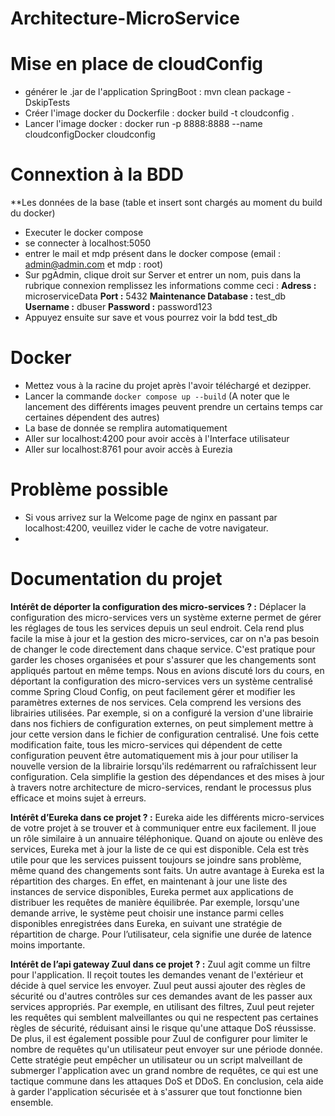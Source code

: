 # Architecture-MicroService

# Mise en place de cloudConfig
- générer le .jar de l'application SpringBoot : mvn clean package -DskipTests
- Créer l'image docker du Dockerfile : docker build -t cloudconfig .
- Lancer l'image docker : docker run -p 8888:8888 --name cloudconfigDocker cloudconfig

# Connextion à la BDD
**Les données de la base (table et insert sont chargés au moment du build du docker)
- Executer le docker compose
- se connecter à localhost:5050
- entrer le mail et mdp présent dans le docker compose (email : admin@admin.com et mdp : root)
- Sur pgAdmin, clique droit sur Server et entrer un nom, puis dans la rubrique connexion remplissez les informations comme ceci : 
**Adress :** microserviceData
**Port :** 5432
**Maintenance Database :** test_db
**Username :**  dbuser
**Password :** password123
- Appuyez ensuite sur save et vous pourrez voir la bdd test_db

# Docker
- Mettez vous à la racine du projet après l'avoir téléchargé et dezipper.
- Lancer la commande ```docker compose up --build``` (A noter que le lancement des différents images peuvent prendre un certains temps car certaines dépendent des autres)
- La base de donnée se remplira automatiquement
- Aller sur localhost:4200 pour avoir accès à l'Interface utilisateur
- Aller sur localhost:8761 pour avoir accès à Eurezia

# Problème possible
- Si vous arrivez sur la Welcome page de nginx en passant par localhost:4200, veuillez vider le cache de votre navigateur.
- 
# Documentation du projet

**Intérêt de déporter la configuration des micro-services ? :**
Déplacer la configuration des micro-services vers un système externe permet de gérer les réglages de tous les services depuis un seul endroit. Cela rend plus facile la mise à jour et la gestion des micro-services, car on n'a pas besoin de changer le code directement dans chaque service. C'est pratique pour garder les choses organisées et pour s'assurer que les changements sont appliqués partout en même temps. Nous en avions discuté lors du cours, en déportant la configuration des micro-services vers un système centralisé comme Spring Cloud Config, on peut facilement gérer et modifier les paramètres externes de nos services. Cela comprend les versions des librairies utilisées. Par exemple, si on a configuré la version d'une librairie dans nos fichiers de configuration externes, on peut simplement mettre à jour cette version dans le fichier de configuration centralisé. Une fois cette modification faite, tous les micro-services qui dépendent de cette configuration peuvent être automatiquement mis à jour pour utiliser la nouvelle version de la librairie lorsqu'ils redémarrent ou rafraîchissent leur configuration. Cela simplifie la gestion des dépendances et des mises à jour à travers notre architecture de micro-services, rendant le processus plus efficace et moins sujet à erreurs.

**Intérêt d’Eureka dans ce projet ? :**
Eureka aide les différents micro-services de votre projet à se trouver et à communiquer entre eux facilement. Il joue un rôle similaire à un annuaire téléphonique. Quand on ajoute ou enlève des services, Eureka met à jour la liste de ce qui est disponible. Cela est très utile pour que les services puissent toujours se joindre sans problème, même quand des changements sont faits. Un autre avantage à Eureka est la répartition des charges. En effet, en maintenant à jour une liste des instances de service disponibles, Eureka permet aux applications de distribuer les requêtes de manière équilibrée. Par exemple, lorsqu'une demande arrive, le système peut choisir une instance parmi celles disponibles enregistrées dans Eureka, en suivant une stratégie de répartition de charge. Pour l’utilisateur, cela signifie une durée de latence moins importante. 

**Intérêt de l’api gateway Zuul dans ce projet ? :**
Zuul agit comme un filtre pour l'application. Il reçoit toutes les demandes venant de l'extérieur et décide à quel service les envoyer. Zuul peut aussi ajouter des règles de sécurité ou d'autres contrôles sur ces demandes avant de les passer aux services appropriés. Par exemple, en utilisant des filtres, Zuul peut rejeter les requêtes qui semblent malveillantes ou qui ne respectent pas certaines règles de sécurité, réduisant ainsi le risque qu'une attaque DoS réussisse. De plus, il est également possible pour Zuul de configurer pour limiter le nombre de requêtes qu'un utilisateur peut envoyer sur une période donnée. Cette stratégie peut empêcher un utilisateur ou un script malveillant de submerger l'application avec un grand nombre de requêtes, ce qui est une tactique commune dans les attaques DoS et DDoS. En conclusion, cela aide à garder l'application sécurisée et à s'assurer que tout fonctionne bien ensemble.





